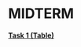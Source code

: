 # MIDTERM

<strong><a href="https://fuadhajiyevv.github.io/midterm/Task%201%20(Table)/" target="_blank">Task 1 (Table)</a></strong><br/>
